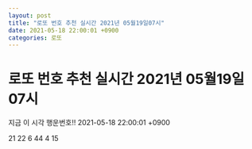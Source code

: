 ```yaml
---
layout: post
title: "로또 번호 추천 실시간 2021년 05월19일07시"
date: 2021-05-18 22:00:01 +0900
categories: 로또
---
```


# 로또 번호 추천 실시간 2021년 05월19일07시

지금 이 시각 행운번호!! 2021-05-18 22:00:01 +0900

 21  22  6  44  4  15 

